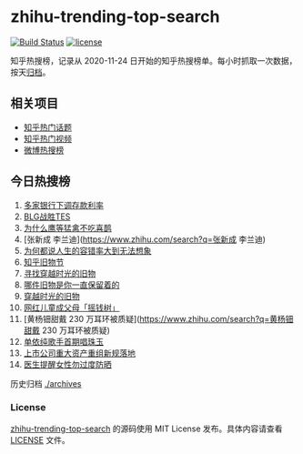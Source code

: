 # zhihu-trending-top-search

[![Build Status](https://github.com/justjavac/zhihu-trending-top-search/workflows/ci/badge.svg?branch=main)](https://github.com/justjavac/zhihu-trending-top-search/actions)
[![license](https://img.shields.io/github/license/justjavac/zhihu-trending-top-search)](https://github.com/justjavac/zhihu-trending-top-search/blob/main/LICENSE)

知乎热搜榜，记录从 2020-11-24
日开始的知乎热搜榜单。每小时抓取一次数据，按天[归档](./archives)。

## 相关项目

- [知乎热门话题](https://github.com/justjavac/zhihu-trending-hot-questions)
- [知乎热门视频](https://github.com/justjavac/zhihu-trending-hot-video)
- [微博热搜榜](https://github.com/justjavac/weibo-trending-hot-search)

## 今日热搜榜

<!-- BEGIN -->
<!-- 最后更新时间 Wed May 21 2025 22:09:13 GMT+0800 (China Standard Time) -->

1. [多家银行下调存款利率](https://www.zhihu.com/search?q=多家银行下调存款利率)
1. [BLG战胜TES](https://www.zhihu.com/search?q=BLG战胜TES)
1. [为什么鹰等猛禽不吃喜鹊](https://www.zhihu.com/search?q=为什么鹰等猛禽不吃喜鹊)
1. [张新成 李兰迪](https://www.zhihu.com/search?q=张新成 李兰迪)
1. [为何都说人生的容错率大到无法想象](https://www.zhihu.com/search?q=为何都说人生的容错率大到无法想象)
1. [知乎旧物节](https://www.zhihu.com/search?q=知乎旧物节)
1. [寻找穿越时光的旧物](https://www.zhihu.com/search?q=寻找穿越时光的旧物)
1. [哪件旧物是你一直保留着的](https://www.zhihu.com/search?q=哪件旧物是你一直保留着的)
1. [穿越时光的旧物](https://www.zhihu.com/search?q=穿越时光的旧物)
1. [网红儿童成父母「摇钱树」](https://www.zhihu.com/search?q=网红儿童成父母「摇钱树」)
1. [黄杨钿甜戴 230 万耳环被质疑](https://www.zhihu.com/search?q=黄杨钿甜戴 230
   万耳环被质疑)
1. [单依纯歌手首期唱珠玉](https://www.zhihu.com/search?q=单依纯歌手首期唱珠玉)
1. [上市公司重大资产重组新规落地](https://www.zhihu.com/search?q=上市公司重大资产重组新规落地)
1. [医生提醒女性勿过度防晒](https://www.zhihu.com/search?q=医生提醒女性勿过度防晒)

<!-- END -->

历史归档 [./archives](./archives)

### License

[zhihu-trending-top-search](https://github.com/justjavac/zhihu-trending-top-search)
的源码使用 MIT License 发布。具体内容请查看 [LICENSE](./LICENSE) 文件。
